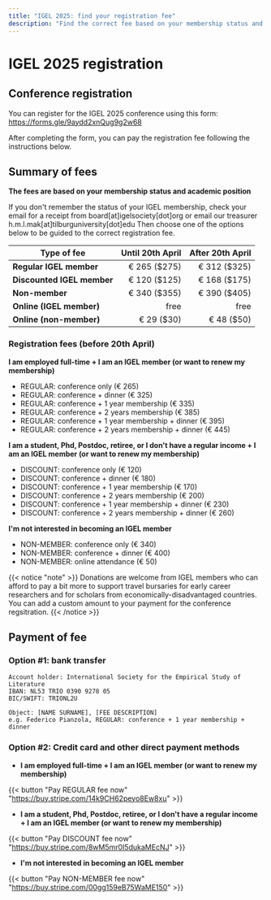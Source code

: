 ```yaml
---
title: "IGEL 2025: find your registration fee"
description: "Find the correct fee based on your membership status and academic position"
---
```


# IGEL 2025 registration

## Conference registration

You can register for the IGEL 2025 conference using this form: https://forms.gle/9aydd2xnQug9g2w68  

After completing the form, you can pay the registration fee following the instructions below.

## Summary of fees

**The fees are based on your membership status and academic position**

If you don't remember the status of your IGEL membership, check your email for a receipt from board[at]igelsociety[dot]org or email our treasurer h.m.l.mak[at]tilburguniversity[dot]edu
Then choose one of the options below to be guided to the correct registration fee.

| Type of fee                     | Until 20th April   |  After 20th April | 
| ------------------------------- | ------------------:| -----------------:| 
| **Regular IGEL member**         |  € 265 ($275)      |  € 312 ($325)     | 
| **Discounted IGEL member**      |  € 120 ($125)      |  € 168 ($175)     | 
| **Non-member**                  |  € 340 ($355)      |  € 390 ($405)     |
| **Online (IGEL member)**        | free               |  free             |  
| **Online (non-member)**         |  € 29  ($30)       |  € 48  ($50)      |

### Registration fees (before 20th April)

**I am employed full-time + I am an IGEL member (or want to renew my membership)**

- REGULAR: conference only (€ 265)
- REGULAR: conference + dinner (€ 325)
- REGULAR: conference + 1 year membership (€ 335)
- REGULAR: conference + 2 years membership (€ 385)
- REGULAR: conference + 1 year membership + dinner (€ 395)
- REGULAR: conference + 2 years membership + dinner (€ 445)

**I am a student, Phd, Postdoc, retiree, or I don't have a regular income + I am an IGEL member (or want to renew my membership)**

- DISCOUNT: conference only (€ 120)
- DISCOUNT: conference + dinner (€ 180)
- DISCOUNT: conference + 1 year membership (€ 170)
- DISCOUNT: conference + 2 years membership (€ 200)
- DISCOUNT: conference + 1 year membership + dinner (€ 230)
- DISCOUNT: conference + 2 years membership + dinner (€ 260)

**I'm not interested in becoming an IGEL member**

- NON-MEMBER: conference only (€ 340)
- NON-MEMBER: conference + dinner (€ 400)
- NON-MEMBER: online attendance (€ 50)

{{< notice "note" >}}
Donations are welcome from IGEL members who can afford to pay a bit more to support travel bursaries for early career researchers and for scholars from economically-disadvantaged countries. You can add a custom amount to your payment for the conference regsitration.
{{< /notice >}}

## Payment of fee

### Option #1: bank transfer 

```
Account holder: International Society for the Empirical Study of Literature
IBAN: NL53 TRIO 0390 9278 05
BIC/SWIFT: TRIONL2U

Object: [NAME SURNAME], [FEE DESCRIPTION]
e.g. Federico Pianzola, REGULAR: conference + 1 year membership + dinner
```

### Option #2: Credit card and other direct payment methods

- **I am employed full-time + I am an IGEL member (or want to renew my membership)**

{{< button "Pay REGULAR fee now" "https://buy.stripe.com/14k9CH62peyo8Ew8xu" >}}

- **I am a student, Phd, Postdoc, retiree, or I don't have a regular income + I am an IGEL member (or want to renew my membership)**

{{< button "Pay DISCOUNT fee now" "https://buy.stripe.com/8wM5mr0I5dukaMEcNJ" >}}

- **I'm not interested in becoming an IGEL member**

{{< button "Pay NON-MEMBER fee now" "https://buy.stripe.com/00gg159eB75WaME150" >}}




